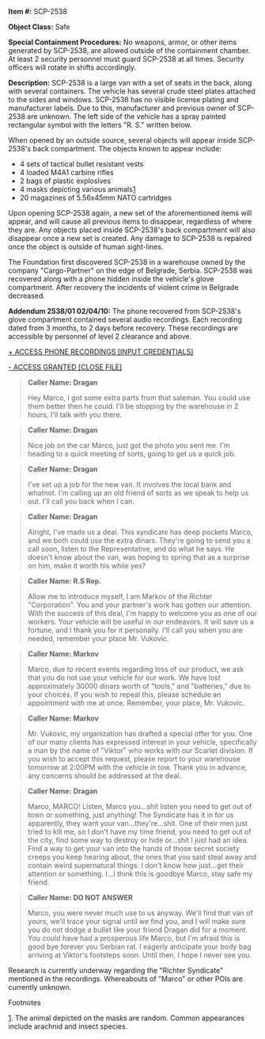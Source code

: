 **Item #:** SCP-2538

**Object Class:** Safe

**Special Containment Procedures:** No weapons, armor, or other items generated by SCP-2538, are allowed outside of the containment chamber. At least 2 security personnel must guard SCP-2538 at all times. Security officers will rotate in shifts accordingly.

**Description:** SCP-2538 is a large van with a set of seats in the back, along with several containers. The vehicle has several crude steel plates attached to the sides and windows. SCP-2538 has no visible license plating and manufacturer labels. Due to this, manufacturer and previous owner of SCP-2538 are unknown. The left side of the vehicle has a spray painted rectangular symbol with the letters "R. S." written below.

When opened by an outside source, several objects will appear inside SCP-2538's back compartment. The objects known to appear include:

*   4 sets of tactical bullet resistant vests
*   4 loaded M4A1 carbine rifles
*   2 bags of plastic explosives
*   4 masks depicting various animals[1](javascript:;)
*   20 magazines of 5.56x45mm NATO cartridges

Upon opening SCP-2538 again, a new set of the aforementioned items will appear, and will cause all previous items to disappear, regardless of where they are. Any objects placed inside SCP-2538's back compartment will also disappear once a new set is created. Any damage to SCP-2538 is repaired once the object is outside of human sight-lines.

The Foundation first discovered SCP-2538 in a warehouse owned by the company "Cargo-Partner" on the edge of Belgrade, Serbia. SCP-2538 was recovered along with a phone hidden inside the vehicle's glove compartment. After recovery the incidents of violent crime in Belgrade decreased.

**Addendum 2538/01 02/04/10:** The phone recovered from SCP-2538's glove compartment contained several audio recordings. Each recording dated from 3 months, to 2 days before recovery. These recordings are accessible by personnel of level 2 clearance and above.

[+ ACCESS PHONE RECORDINGS \[INPUT CREDENTIALS\]](javascript:;)

[\- ACCESS GRANTED \[CLOSE FILE\]](javascript:;)

> **Caller Name: Dragan**
> 
> Hey Marco, I got some extra parts from that saleman. You could use them better then he could. I'll be stopping by the warehouse in 2 hours, I'll talk with you there.

> **Caller Name: Dragan**
> 
> Nice job on the car Marco, just got the photo you sent me. I'm heading to a quick meeting of sorts, going to get us a quick job.

> **Caller Name: Dragan**
> 
> I've set up a job for the new van. It involves the local bank and whatnot. I'm calling up an old friend of sorts as we speak to help us out. I'll call you back when I can.

> **Caller Name: Dragan**
> 
> Alright, I've made us a deal. This syndicate has deep pockets Marco, and we both could use the extra dinars. They're going to send you a call soon, listen to the Representative, and do what he says. He doesn't know about the van, was hoping to spring that as a surprise on him, make it worth his while yes?

> **Caller Name: R.S Rep.**
> 
> Allow me to introduce myself, I am Markov of the Richter "Corporation". You and your partner's work has gotten our attention. With the success of this deal, I'm happy to welcome you as one of our workers. Your vehicle will be useful in our endeavors. It will save us a fortune, and I thank you for it personally. I'll call you when you are needed, remember your place Mr. Vukovic.

> **Caller Name: Markov**
> 
> Marco, due to recent events regarding loss of our product, we ask that you do not use your vehicle for our work. We have lost approximately 30000 dinars worth of "tools," and "batteries," due to your choices. If you wish to repeal this, please schedule an appointment with me at once. Remember, your place, Mr. Vukovic.

> **Caller Name: Markov**
> 
> Mr. Vukovic, my organization has drafted a special offer for you. One of our many clients has expressed interest in your vehicle, specifically a man by the name of "Viktor" who works with our Scarlet division. If you wish to accept this request, please report to your warehouse tomorrow at 2:00PM with the vehicle in tow. Thank you in advance, any concerns should be addressed at the deal.

> **Caller Name: Dragan**
> 
> Marco, MARCO! Listen, Marco you…shit listen you need to get out of town or something, just anything! The Syndicate has it in for us apparently, they want your van…they're…shit. One of their men just tried to kill me, so I don't have my time friend, you need to get out of the city, find some way to destroy or hide or…shit I just had an idea. Find a way to get your van into the hands of those secret society creeps you keep hearing about, the ones that you said steal away and contain weird supernatural things. I don't know how just…get their attention or something. I…I think this is goodbye Marco, stay safe my friend.

> **Caller Name: DO NOT ANSWER**
> 
> Marco, you were never much use to us anyway. We'll find that van of yours, we'll trace your signal until we find you, and I will make sure you do not dodge a bullet like your friend Dragan did for a moment. You could have had a prosperous life Marco, but I'm afraid this is good bye forever you Serbian rat. I eagerly anticipate your body bag arriving at Viktor's footsteps soon. Until then, I hope I never see you.

Research is currently underway regarding the "Richter Syndicate" mentioned in the recordings. Whereabouts of "Marco" or other POIs are currently unknown.

Footnotes

[1](javascript:;). The animal depicted on the masks are random. Common appearances include arachnid and insect species.